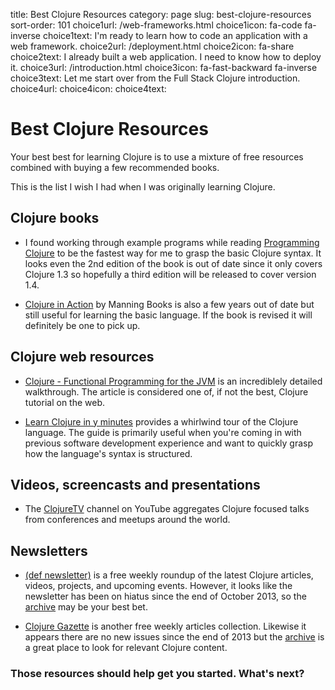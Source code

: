title: Best Clojure Resources
category: page
slug: best-clojure-resources
sort-order: 101
choice1url: /web-frameworks.html
choice1icon: fa-code fa-inverse
choice1text: I'm ready to learn how to code an application with a web framework.
choice2url: /deployment.html
choice2icon: fa-share
choice2text: I already built a web application. I need to know how to deploy it.
choice3url: /introduction.html
choice3icon: fa-fast-backward fa-inverse
choice3text: Let me start over from the Full Stack Clojure introduction.
choice4url:
choice4icon:
choice4text:


# Best Clojure Resources
Your best best for learning Clojure is to use a mixture of free resources
combined with buying a few recommended books.

This is the list I wish I had when I was originally learning Clojure.


## Clojure books
* I found working through example programs while reading
  [Programming Clojure](http://pragprog.com/book/shcloj2/programming-clojure)
  to be the fastest way for me to grasp the basic Clojure syntax. It looks
  even the 2nd edition of the book is out of date since it only covers 
  Clojure 1.3 so hopefully a third edition will be released to cover 
  version 1.4.

* [Clojure in Action](http://www.manning.com/rathore/) by Manning Books is
  also a few years out of date but still useful for learning the basic
  language. If the book is revised it will definitely be one to pick up.


## Clojure web resources
* [Clojure - Functional Programming for the JVM](http://java.ociweb.com/mark/clojure/article.html)
  is an incrediblely detailed walkthrough. The article is considered one of,
  if not the best, Clojure tutorial on the web.


* [Learn Clojure in y minutes](http://learnxinyminutes.com/docs/clojure/)
  provides a whirlwind tour of the Clojure language. The guide is primarily
  useful when you're coming in with previous software development experience
  and want to quickly grasp how the language's syntax is structured.


## Videos, screencasts and presentations
* The [ClojureTV](https://www.youtube.com/user/ClojureTV) channel on YouTube
  aggregates Clojure focused talks from conferences and meetups around the
  world.


## Newsletters
* [(def newsletter)](http://defnewsletter.com/) is a free weekly roundup
  of the latest Clojure articles, videos, projects, and upcoming events. 
  However, it looks like the newsletter has been on hiatus since the end
  of October 2013, so the 
  [archive](http://us2.campaign-archive2.com/home/?u=62fb70be840779d7af85e9b6e&id=4951b7aa7c)
  may be your best bet.

* [Clojure Gazette](http://www.clojuregazette.com/) is another free weekly
  articles collection. Likewise it appears there are no new issues since the
  end of 2013 but the [archive](http://www.clojuregazette.com/archive.html) is
  a great place to look for relevant Clojure content.


### Those resources should help get you started. What's next?
